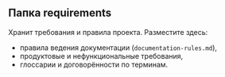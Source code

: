 ## Папка requirements

Хранит требования и правила проекта. Разместите здесь:
- правила ведения документации (`documentation-rules.md`),
- продуктовые и нефункциональные требования,
- глоссарии и договорённости по терминам.



